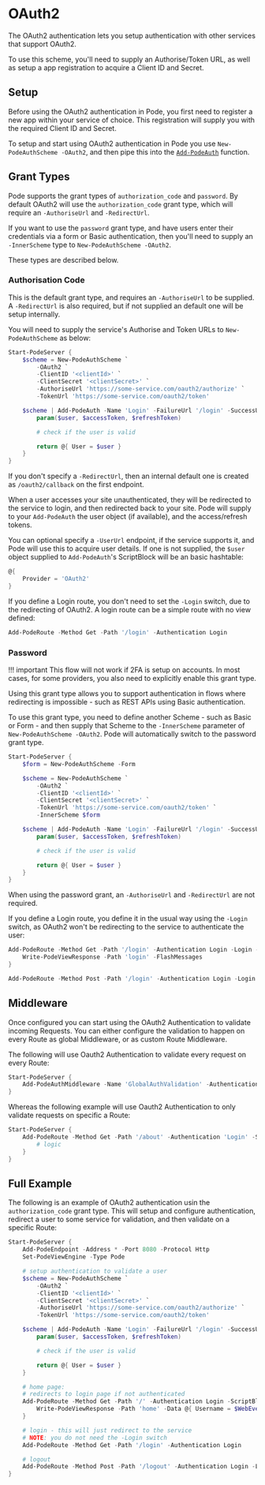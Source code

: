 # OAuth2

The OAuth2 authentication lets you setup authentication with other services that support OAuth2.

To use this scheme, you'll need to supply an Authorise/Token URL, as well as setup a app registration to acquire a Client ID and Secret.

## Setup

Before using the OAuth2 authentication in Pode, you first need to register a new app within your service of choice. This registration will supply you with the required Client ID and Secret.

To setup and start using OAuth2 authentication in Pode you use `New-PodeAuthScheme -OAuth2`, and then pipe this into the [`Add-PodeAuth`](../../../../Functions/Authentication/Add-PodeAuth) function.

## Grant Types

Pode supports the grant types of `authorization_code` and `password`. By default OAuth2 will use the `authorization_code` grant type, which will require an `-AuthoriseUrl` and `-RedirectUrl`.

If you want to use the `password` grant type, and have users enter their credentials via a form or Basic authentication, then you'll need to supply an `-InnerScheme` type to `New-PodeAuthScheme -OAuth2`.

These types are described below.

### Authorisation Code

This is the default grant type, and requires an `-AuthoriseUrl` to be supplied. A `-RedirectUrl` is also required, but if not supplied an default one will be setup internally.

You will need to supply the service's Authorise and Token URLs to `New-PodeAuthScheme` as below:

```powershell
Start-PodeServer {
    $scheme = New-PodeAuthScheme `
        -OAuth2 `
        -ClientID '<clientId>' `
        -ClientSecret '<clientSecret>' `
        -AuthoriseUrl 'https://some-service.com/oauth2/authorize' `
        -TokenUrl 'https://some-service.com/oauth2/token'

    $scheme | Add-PodeAuth -Name 'Login' -FailureUrl '/login' -SuccessUrl '/' -ScriptBlock {
        param($user, $accessToken, $refreshToken)

        # check if the user is valid

        return @{ User = $user }
    }
}
```

If you don't specify a `-RedirectUrl`, then an internal default one is created as `/oauth2/callback` on the first endpoint.

When a user accesses your site unauthenticated, they will be redirected to the service to login, and then redirected back to your site. Pode will supply to your `Add-PodeAuth` the user object (if available), and the access/refresh tokens.

You can optional specify a `-UserUrl` endpoint, if the service supports it, and Pode will use this to acquire user details. If one is not supplied, the `$user` object supplied to `Add-PodeAuth`'s ScriptBlock will be an basic hashtable:

```powershell
@{
    Provider = 'OAuth2'
}
```

If you define a Login route, you don't need to set the `-Login` switch, due to the redirecting of OAuth2. A login route can be a simple route with no view defined:

```powershell
Add-PodeRoute -Method Get -Path '/login' -Authentication Login
```

### Password

!!! important
    This flow will not work if 2FA is setup on accounts. In most cases, for some providers, you also need to explicitly enable this grant type.

Using this grant type allows you to support authentication in flows where redirecting is impossible - such as REST APIs using Basic authentication.

To use this grant type, you need to define another Scheme - such as Basic or Form - and then supply that Scheme to the `-InnerScheme` parameter of `New-PodeAuthScheme -OAuth2`. Pode will automatically switch to the password grant type.

```powershell
Start-PodeServer {
    $form = New-PodeAuthScheme -Form

    $scheme = New-PodeAuthScheme `
        -OAuth2 `
        -ClientID '<clientId>' `
        -ClientSecret '<clientSecret>' `
        -TokenUrl 'https://some-service.com/oauth2/token' `
        -InnerScheme $form

    $scheme | Add-PodeAuth -Name 'Login' -FailureUrl '/login' -SuccessUrl '/' -ScriptBlock {
        param($user, $accessToken, $refreshToken)

        # check if the user is valid

        return @{ User = $user }
    }
}
```

When using the password grant, an `-AuthoriseUrl` and `-RedirectUrl` are not required.

If you define a Login route, you define it in the usual way using the `-Login` switch, as OAuth2 won't be redirecting to the service to authenticate the user:

```powershell
Add-PodeRoute -Method Get -Path '/login' -Authentication Login -Login -ScriptBlock {
    Write-PodeViewResponse -Path 'login' -FlashMessages
}

Add-PodeRoute -Method Post -Path '/login' -Authentication Login -Login
```

## Middleware

Once configured you can start using the OAuth2 Authentication to validate incoming Requests. You can either configure the validation to happen on every Route as global Middleware, or as custom Route Middleware.

The following will use Oauth2 Authentication to validate every request on every Route:

```powershell
Start-PodeServer {
    Add-PodeAuthMiddleware -Name 'GlobalAuthValidation' -Authentication 'Login'
}
```

Whereas the following example will use Oauth2 Authentication to only validate requests on specific a Route:

```powershell
Start-PodeServer {
    Add-PodeRoute -Method Get -Path '/about' -Authentication 'Login' -ScriptBlock {
        # logic
    }
}
```

## Full Example

The following is an example of OAuth2 authentication usin the `authorization_code` grant type. This will setup and configure authentication, redirect a user to some service for validation, and then validate on a specific Route:

```powershell
Start-PodeServer {
    Add-PodeEndpoint -Address * -Port 8080 -Protocol Http
    Set-PodeViewEngine -Type Pode

    # setup authentication to validate a user
    $scheme = New-PodeAuthScheme `
        -OAuth2 `
        -ClientID '<clientId>' `
        -ClientSecret '<clientSecret>' `
        -AuthoriseUrl 'https://some-service.com/oauth2/authorize' `
        -TokenUrl 'https://some-service.com/oauth2/token'

    $scheme | Add-PodeAuth -Name 'Login' -FailureUrl '/login' -SuccessUrl '/' -ScriptBlock {
        param($user, $accessToken, $refreshToken)

        # check if the user is valid

        return @{ User = $user }
    }

    # home page:
    # redirects to login page if not authenticated
    Add-PodeRoute -Method Get -Path '/' -Authentication Login -ScriptBlock {
        Write-PodeViewResponse -Path 'home' -Data @{ Username = $WebEvent.Auth.User.name }
    }

    # login - this will just redirect to the service
    # NOTE: you do not need the -Login switch
    Add-PodeRoute -Method Get -Path '/login' -Authentication Login

    # logout
    Add-PodeRoute -Method Post -Path '/logout' -Authentication Login -Logout
}
```
